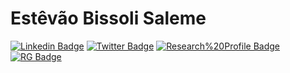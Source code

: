 # Estêvão Bissoli Saleme

[![Linkedin Badge](https://img.shields.io/badge/-LinkedIn-blue?style=flat-square&logo=Linkedin&logoColor=white&link=https://www.linkedin.com/in/estevaosaleme/)](https://www.linkedin.com/in/estevaosaleme/)
[![Twitter Badge](https://img.shields.io/badge/-Twitter-1ca0f1?style=flat-square&labelColor=1ca0f1&logo=twitter&logoColor=white&link=https://twitter.com/EstevaoSaleme)](https://twitter.com/EstevaoSaleme)
[![Research%20Profile Badge](https://img.shields.io/badge/-Research%20Profile-black?link=https://sites.google.com/view/estevaosaleme-research)](https://sites.google.com/view/estevaosaleme-research)
[![RG Badge](https://img.shields.io/badge/-ResearchGate-00CCBB?style=flat-square&labelColor=00CCBB&logo=researchgate&logoColor=white&link=https://www.researchgate.net/profile/Estevao_Saleme)](https://www.researchgate.net/profile/Estevao_Saleme)
